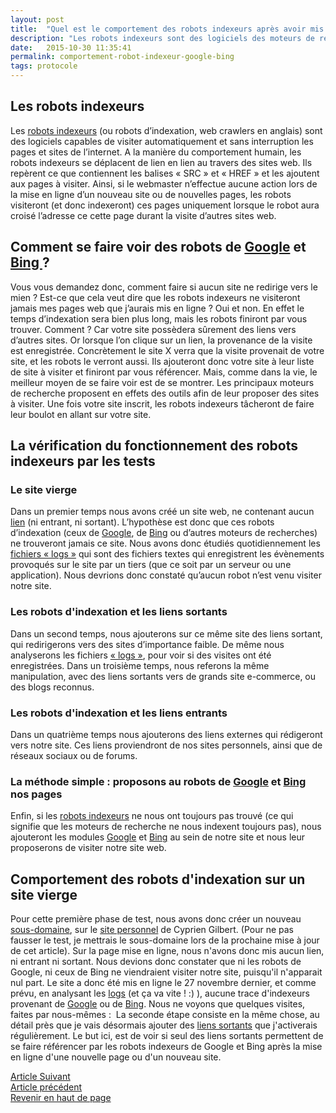 ```yaml
---
layout: post
title:  "Quel est le comportement des robots indexeurs après avoir mis en ligne un site ou publié de nouvelles pages ?"
description: "Les robots indexeurs sont des logiciels des moteurs de recherche qui visitent et analysent les sites et les pages d'internet. Mais comment se comportent-ils lors d'ajouts de sites ou de nouvelles pages ?"
date:   2015-10-30 11:35:41
permalink: comportement-robot-indexeur-google-bing
tags: protocole
---
```

<h2>Les robots indexeurs</h2>
<p> 
Les <a href="http://www.referencement-web.site/glossaire-referencement-SEO/"> robots indexeurs</a> (ou robots d’indexation, web crawlers en anglais) sont des logiciels capables de visiter automatiquement et sans interruption les pages et sites de l’internet.
A la manière du comportement humain, les robots indexeurs se déplacent de lien en lien au travers des sites web. Ils repèrent ce que contiennent les balises « SRC » et « HREF » et les ajoutent aux pages à visiter.
Ainsi, si le webmaster n’effectue aucune action lors de la mise en ligne d’un nouveau site ou de nouvelles pages, les robots visiteront (et donc indexeront) ces pages uniquement lorsque le robot aura croisé l’adresse ce cette page durant la visite d’autres sites web.

</p>

   <h2>Comment se faire voir des robots de <a href="http://www.referencement-web.site/glossaire-referencement-SEO/">Google</a> et<a href="http://www.referencement-web.site/glossaire-referencement-SEO/"> Bing </a>?</h2>
<p>
Vous vous demandez donc, comment faire si aucun site ne redirige vers le mien ? Est-ce que cela veut dire que les robots indexeurs ne visiteront jamais mes pages web que j’aurais mis en ligne ? 
Oui et non. En effet le temps d’indexation sera bien plus long, mais les robots finiront par vous trouver. Comment ? Car votre site possèdera sûrement des liens vers d’autres sites. Or lorsque l’on clique sur un lien, la provenance de la visite est enregistrée. Concrètement le site X verra que la visite provenait de votre site, et les robots le verront aussi. Ils ajouteront donc votre site à leur liste de site à visiter et finiront par vous référencer.
Mais, comme dans la vie, le meilleur moyen de se faire voir est de se montrer. Les principaux moteurs de recherche proposent en effets des outils afin de leur proposer des sites à visiter. Une fois votre site inscrit, les robots indexeurs tâcheront de faire leur boulot en allant sur votre site.

</p>

   <h2>La vérification du fonctionnement des robots indexeurs par les tests</h2>
<p>
  <h3>Le site vierge</h3>
Dans un premier temps nous avons créé un site web, ne contenant aucun <a href="http://www.referencement-web.site/glossaire-referencement-SEO/">lien</a> (ni entrant, ni sortant). L’hypothèse est donc que ces robots d’indexation (ceux de <a href="http://www.referencement-web.site/glossaire-referencement-SEO/">Google</a>, de <a href="http://www.referencement-web.site/glossaire-referencement-SEO/">Bing</a> ou d’autres moteurs de recherches) ne trouveront jamais ce site. Nous avons donc étudiés quotidiennement les <a href="http://www.referencement-web.site/glossaire-referencement-SEO/">fichiers « logs »</a> qui sont des fichiers textes qui enregistrent les évènements provoqués sur le site par un tiers (que ce soit par un serveur ou une application). Nous devrions donc constaté qu’aucun robot n’est venu visiter notre site.
<h3>Les robots d'indexation et les liens sortants</h3>
Dans un second temps, nous ajouterons sur ce même site des liens sortant, qui redirigerons vers des sites d’importance faible. De même nous analyserons les fichiers <a href="http://www.referencement-web.site/glossaire-referencement-SEO/">« logs »</a>, pour voir si des visites ont été enregistrées. Dans un troisième temps, nous referons la même manipulation, avec des liens sortants vers de grands site e-commerce, ou des blogs reconnus.
<h3>Les robots d'indexation et les liens entrants</h3>
Dans un quatrième temps nous ajouterons des liens externes qui rédigeront vers notre site. Ces liens proviendront de nos sites personnels, ainsi que de réseaux sociaux ou de forums. 
<h3>La méthode simple : proposons au robots de <a href="http://www.referencement-web.site/glossaire-referencement-SEO/">Google</a> et <a href="http://www.referencement-web.site/glossaire-referencement-SEO/">Bing</a> nos pages</h3>

Enfin, si les <a href="http://www.referencement-web.site/glossaire-referencement-SEO/">robots indexeurs</a> ne nous ont toujours pas trouvé (ce qui signifie que les moteurs de recherche ne nous indexent toujours pas), nous ajouteront les modules <a href="http://www.referencement-web.site/glossaire-referencement-SEO/">Google</a> et <a href="http://www.referencement-web.site/glossaire-referencement-SEO/">Bing</a> au sein de notre site et nous leur proposerons de visiter notre site web.

</p>

<p>
<h2>
   Comportement des robots d'indexation sur un site vierge
</h2>
Pour cette première phase de test, nous avons donc créer un nouveau <a href="http://www.referencement-web.site/glossaire-referencement-SEO/">sous-domaine</a>, sur le <a href="http://cypriengilbert.com">site personnel</a> de Cyprien Gilbert. (Pour ne pas fausser le test, je mettrais le sous-domaine lors de la prochaine mise à jour de cet article). Sur la page mise en ligne, nous n'avons donc mis aucun lien, ni entrant ni sortant. Nous devions donc constater que ni les robots de Google, ni ceux de Bing ne viendraient visiter notre site, puisqu'il n'apparait nul part.
Le site a donc été mis en ligne le 27 novembre dernier, et comme prévu, en analysant les <a href="http://www.referencement-web.site/glossaire-referencement-SEO/">logs</a> (et ça va vite ! :) ), aucune trace d'indexeurs provenant de <a href="http://www.referencement-web.site/glossaire-referencement-SEO/">Google</a> ou de <a href="http://www.referencement-web.site/glossaire-referencement-SEO/"> Bing</a>. Nous ne voyons que quelques visites, faites par nous-mêmes : 
<img></img>
La seconde étape consiste en la même chose, au détail près que je vais désormais ajouter des <a href="http://www.referencement-web.site/glossaire-referencement-SEO/">liens sortants</a> que j'activerais régulièrement. Le but ici, est de voir si seul des liens sortants permettent de se faire référencer par les robots indexeurs de Google et Bing après la mise en ligne d'une nouvelle page ou d'un nouveau site. 


</p>

<p>
   <a href="http://www.referencement-web.site/glossaire-referencement-SEO">Article Suivant</a><br>
   <a href="http://www.referencement-web.site/recherche-mobile-google">Article précédent</a><br>
   <a href="http://www.referencement-web.site/comportement-robot-indexeur-google-bing/">Revenir en haut de page</a>
</p>

<script>
  (function(i,s,o,g,r,a,m){i['GoogleAnalyticsObject']=r;i[r]=i[r]||function(){
  (i[r].q=i[r].q||[]).push(arguments)},i[r].l=1*new Date();a=s.createElement(o),
  m=s.getElementsByTagName(o)[0];a.async=1;a.src=g;m.parentNode.insertBefore(a,m)
  })(window,document,'script','//www.google-analytics.com/analytics.js','ga');

  ga('create', 'UA-71250809-1', 'auto');
  ga('send', 'pageview');

</script>

